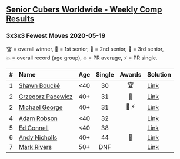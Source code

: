 <style>table {white-space: nowrap;}</style>

## [Senior Cubers Worldwide - Weekly Comp Results](/scw-comp/results/)
### 3x3x3 Fewest Moves 2020-05-19

<span style="white-space: nowrap;">🏆 = overall winner</span>, <span style="white-space: nowrap;">🥇 = 1st senior</span>, <span style="white-space: nowrap;">🥈 = 2nd senior</span>, <span style="white-space: nowrap;">🥉 = 3rd senior</span>, <span style="white-space: nowrap;">💥 = overall record (age group)</span>, <span style="white-space: nowrap;">🔥 = PR average</span>, <span style="white-space: nowrap;">⚡ = PR single</span>.

| # | Name | Age | Single | Awards | Solution |
| :--: | :-- | :--: | :--: | :--: | :-- |
| 1 | [Shawn Boucké](../../persons/shawn_boucke/333fm.md) | <40 | 30 | 🏆 | [Link](https://www.facebook.com/events/568280284126471/permalink/571540883800411/) |
| 2 | [Grzegorz Pacewicz](../../persons/grzegorz_pacewicz/333fm.md) | 40+ | 31 | 🥇 | [Link](https://www.facebook.com/events/568280284126471/permalink/570809837206849/) |
| 2 | [Michael George](../../persons/michael_george/333fm.md) | 40+ | 31 | 🥇 ⚡ | [Link](https://www.facebook.com/events/568280284126471/permalink/569029154051584/) |
| 4 | [Adam Robson](../../persons/adam_robson/333fm.md) | <40 | 32 |  | [Link](https://www.facebook.com/events/568280284126471/permalink/568550517432781/) |
| 5 | [Ed Connell](../../persons/ed_connell/333fm.md) | <40 | 38 |  | [Link](https://www.facebook.com/events/568280284126471/permalink/569101377377695/) |
| 6 | [Andy Nicholls](../../persons/andy_nicholls/333fm.md) | 40+ | 44 | 🥉 | [Link](https://www.facebook.com/events/568280284126471/permalink/568367324117767/) |
| 7 | [Mark Rivers](../../persons/mark_rivers/333fm.md) | 50+ | DNF |  | [Link](https://www.facebook.com/events/568280284126471/permalink/572229607064872/) |

<!-- Global site tag (gtag.js) - Google Analytics -->
<script async src="https://www.googletagmanager.com/gtag/js?id=UA-86348435-3"></script>
<script>window.dataLayer = window.dataLayer || []; function gtag() {dataLayer.push(arguments);} gtag('js', new Date()); gtag('config', 'UA-86348435-3');</script>
